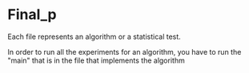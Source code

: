 # Final_p
Each file represents an algorithm or a statistical test.

In order to run all the experiments for an algorithm, you have to run the "main" that is in the file that implements the algorithm
